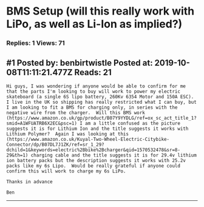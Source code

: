# BMS Setup (will this really work with LiPo, as well as Li-Ion as implied?)

### Replies: 1 Views: 71

## \#1 Posted by: benbirtwistle Posted at: 2019-10-08T11:11:21.477Z Reads: 21

```
Hi guys, I was wondering if anyone would be able to confirm for me that the parts I'm looking to buy will work to power my electric skateboard (a single 6S lipo battery, 260Kv 6354 Motor and 150A ESC).  I live in the UK so shipping has really restricted what I can buy, but I am looking to fit a BMS for charging only, in series with the negative wire from the charger.  Will this BMS work (https://www.amazon.co.uk/gp/product/B07Y9YYDLG/ref=ox_sc_act_title_1?smid=A1WFUATRB6X2EC&psc=1) I am a little confused as the picture suggests it is for Lithium Ion and the title suggests it works with Lithium Polymer?  Again I was looking at this (https://www.amazon.co.uk/Kuyal-Two-Wheel-Electric-Citybike-Connector/dp/B07DL7J1ZK/ref=sr_1_29?dchild=1&keywords=electric%2Bbike%2Bcharger&qid=1570532478&sr=8-29&th=1) charging cable and the title suggests it is for 29.4v lithium ion battery packs but the description suggests it works with 25.2v packs like my 6s Lipo.  Would be really grateful if anyone could confirm this will work to charge my 6s LiPo.

Thanks in advance

Ben
```

---
